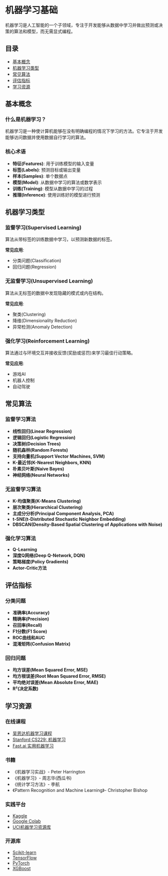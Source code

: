 # 机器学习基础

机器学习是人工智能的一个子领域，专注于开发能够从数据中学习并做出预测或决策的算法和模型，而无需显式编程。

## 目录

- [基本概念](#基本概念)
- [机器学习类型](#机器学习类型)
- [常见算法](#常见算法)
- [评估指标](#评估指标)
- [学习资源](#学习资源)

## 基本概念

### 什么是机器学习？

机器学习是一种使计算机能够在没有明确编程的情况下学习的方法。它专注于开发能够访问数据并使用数据自行学习的算法。

### 核心术语

- **特征(Features)**: 用于训练模型的输入变量
- **标签(Labels)**: 预测目标或输出变量
- **样本(Samples)**: 单个数据点
- **模型(Model)**: 从数据中学习的算法或数学表示
- **训练(Training)**: 模型从数据中学习的过程
- **推理(Inference)**: 使用训练好的模型进行预测

## 机器学习类型

### 监督学习(Supervised Learning)

算法从带标签的训练数据中学习，以预测新数据的标签。

**常见应用**:
- 分类问题(Classification)
- 回归问题(Regression)

### 无监督学习(Unsupervised Learning)

算法从无标签的数据中发现隐藏的模式或内在结构。

**常见应用**:
- 聚类(Clustering)
- 降维(Dimensionality Reduction)
- 异常检测(Anomaly Detection)

### 强化学习(Reinforcement Learning)

算法通过与环境交互并接收反馈(奖励或惩罚)来学习最佳行动策略。

**常见应用**:
- 游戏AI
- 机器人控制
- 自动驾驶

## 常见算法

### 监督学习算法

- **线性回归(Linear Regression)**
- **逻辑回归(Logistic Regression)**
- **决策树(Decision Trees)**
- **随机森林(Random Forests)**
- **支持向量机(Support Vector Machines, SVM)**
- **K-最近邻(K-Nearest Neighbors, KNN)**
- **朴素贝叶斯(Naive Bayes)**
- **神经网络(Neural Networks)**

### 无监督学习算法

- **K-均值聚类(K-Means Clustering)**
- **层次聚类(Hierarchical Clustering)**
- **主成分分析(Principal Component Analysis, PCA)**
- **t-SNE(t-Distributed Stochastic Neighbor Embedding)**
- **DBSCAN(Density-Based Spatial Clustering of Applications with Noise)**

### 强化学习算法

- **Q-Learning**
- **深度Q网络(Deep Q-Network, DQN)**
- **策略梯度(Policy Gradients)**
- **Actor-Critic方法**

## 评估指标

### 分类问题

- **准确率(Accuracy)**
- **精确率(Precision)**
- **召回率(Recall)**
- **F1分数(F1 Score)**
- **ROC曲线和AUC**
- **混淆矩阵(Confusion Matrix)**

### 回归问题

- **均方误差(Mean Squared Error, MSE)**
- **均方根误差(Root Mean Squared Error, RMSE)**
- **平均绝对误差(Mean Absolute Error, MAE)**
- **R²(决定系数)**

## 学习资源

### 在线课程

- [吴恩达机器学习课程](https://www.coursera.org/learn/machine-learning)
- [Stanford CS229: 机器学习](https://cs229.stanford.edu/)
- [Fast.ai 实用机器学习](https://course.fast.ai/)

### 书籍

- 《机器学习实战》- Peter Harrington
- 《机器学习》- 周志华(西瓜书)
- 《统计学习方法》- 李航
- 《Pattern Recognition and Machine Learning》- Christopher Bishop

### 实践平台

- [Kaggle](https://www.kaggle.com/)
- [Google Colab](https://colab.research.google.com/)
- [UCI机器学习资源库](https://archive.ics.uci.edu/ml/index.php)

### 开源库

- [Scikit-learn](https://scikit-learn.org/)
- [TensorFlow](https://www.tensorflow.org/)
- [PyTorch](https://pytorch.org/)
- [XGBoost](https://xgboost.readthedocs.io/)
